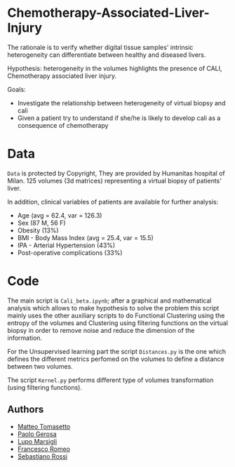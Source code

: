 # Chemotherapy-Associated-Liver-Injury
The rationale is to verify whether digital tissue samples' intrinsic heterogeneity can differentiate between healthy and diseased livers.

Hypothesis: heterogeneity in the volumes highlights the presence of CALI, Chemotherapy associated liver injury.

Goals:
- Investigate the relationship between heterogeneity of virtual biopsy and cali
- Given a patient try to understand if she/he is likely to develop cali as a consequence of chemotherapy

# Data

`Data` is protected by Copyright, They are provided by Humanitas hospital of Milan.
125 volumes (3d matrices) representing a virtual biopsy of patients’ liver.

In addition, clinical variables of patients are available for further analysis:
- Age (avg = 62.4, var = 126.3)
- Sex (87 M, 56 F)
- Obesity (13%)
- BMI - Body Mass Index (avg = 25.4, var = 15.5)
- IPA - Arterial Hypertension (43%)
- Post-operative complications (33%)

# Code
The main script is `Cali_beta.ipynb`; after a graphical and mathematical analysis which allows to make hypothesis to solve the problem this script mainly uses the other auxiliary scripts to do Functional Clustering using the entropy of the volumes and Clustering using filtering functions on the virtual biopsy in order to remove noise and reduce the dimension of the information. 

For the Unsupervised learning part the script `Distances.py` is the one which defines the different metrics perfomed on the volumes to define a distance between two volumes. 

The script `Kernel.py` performs different type of volumes transformation (using filtering functions).

## Authors
* [Matteo Tomasetto](https://github.com/MatteoTomasetto)
* [Paolo Gerosa](https://github.com/PaoloGerosa)
* [Lupo Marsigli](https://github.com/LupoMarsigli)
* [Francesco Romeo](https://github.com/fraromeo)
* [Sebastiano Rossi](https://github.com/Seb1198)
